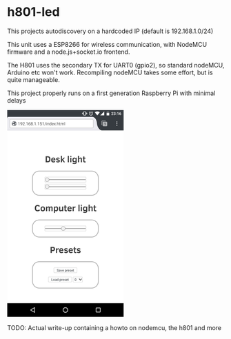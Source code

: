 # h801-led

This projects autodiscovery on a hardcoded IP (default is 192.168.1.0/24)

This unit uses a ESP8266 for wireless communication, with NodeMCU firmware and a node.js+socket.io frontend.

The H801 uses the secondary TX for UART0 (gpio2), so standard nodeMCU, Arduino etc won't work. Recompiling nodeMCU takes some effort,
but is quite manageable.

This project properly runs on a first generation Raspberry Pi with minimal delays

![Screenshot of interface](https://raw.githubusercontent.com/willd/h801-led/master/ss.png)

TODO:
Actual write-up containing a howto on nodemcu, the h801 and more
